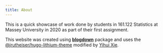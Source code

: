 ```yaml
---
title: About
---
```


This is a quick showcase of work done by students in 161.122 Statistics at Massey University in 2020 as part of their first assignment.

This website was created using [**blogdown**](https://github.com/rstudio/blogdown) package and uses the [@jrutheiser/hugo-lithium-theme](https://github.com/jrutheiser/hugo-lithium-theme) modified by [Yihui Xie](https://github.com/yihui/hugo-lithium).
